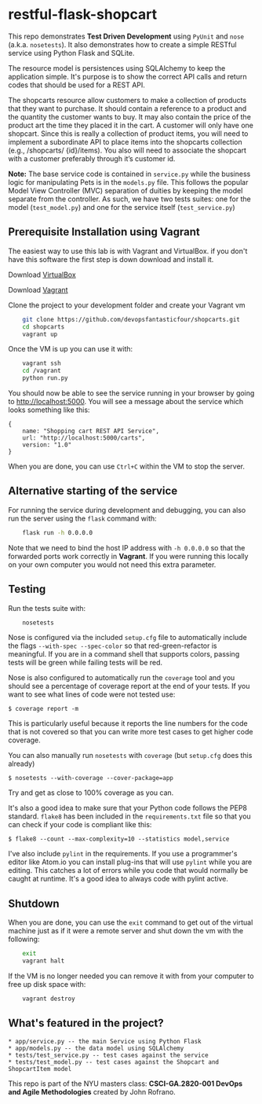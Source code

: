 # restful-flask-shopcart

This repo demonstrates **Test Driven Development** using `PyUnit` and `nose` (a.k.a. `nosetests`). It also demonstrates how to create a simple RESTful service using Python Flask and SQLite.

The resource model is persistences using SQLAlchemy to keep the application simple. It's purpose is to show the correct API calls and return codes that should be used for a REST API.

The shopcarts resource allow customers to make a collection of products that they want to purchase. It should contain a reference to a product and the quantity the customer wants to buy. It may also contain the price of the product art the time they placed it in the cart. A customer will only have one shopcart. Since this is really a collection of product items, you will need to implement a subordinate API to place items into the shopcarts collection (e.g., /shopcarts/ {id}/items). You also will need to associate the shopcart with a customer preferably through it’s customer id.

**Note:** The base service code is contained in `service.py` while the business logic for manipulating Pets is in the `models.py` file. This follows the popular Model View Controller (MVC) separation of duities by keeping the model separate from the controller. As such, we have two tests suites: one for the model (`test_model.py`) and one for the service itself (`test_service.py`)

## Prerequisite Installation using Vagrant

The easiest way to use this lab is with Vagrant and VirtualBox. if you don't have this software the first step is down download and install it.

Download [VirtualBox](https://www.virtualbox.org/)

Download [Vagrant](https://www.vagrantup.com/)

Clone the project to your development folder and create your Vagrant vm

```sh
    git clone https://github.com/devopsfantasticfour/shopcarts.git
    cd shopcarts
    vagrant up
```

Once the VM is up you can use it with:

```sh
    vagrant ssh
    cd /vagrant
    python run.py
```

You should now be able to see the service running in your browser by going to
[http://localhost:5000](http://localhost:5000). You will see a message about the
service which looks something like this:

```
{
    name: "Shopping cart REST API Service",
    url: "http://localhost:5000/carts",
    version: "1.0"
}
```

When you are done, you can use `Ctrl+C` within the VM to stop the server.

## Alternative starting of the service

For running the service during development and debugging, you can also run the server
using the `flask` command with:

```sh
    flask run -h 0.0.0.0
```

Note that we need to bind the host IP address with `-h 0.0.0.0` so that the forwarded ports work correctly in **Vagrant**. If you were running this locally on your own computer you would not need this extra parameter.


## Testing

Run the tests suite with:

```sh
    nosetests
```

Nose is configured via the included `setup.cfg` file to automatically include the flags `--with-spec --spec-color` so that red-green-refactor is meaningful. If you are in a command shell that supports colors, passing tests will be green while failing tests will be red.

Nose is also configured to automatically run the `coverage` tool and you should see a percentage of coverage report at the end of your tests. If you want to see what lines of code were not tested use:

    $ coverage report -m

This is particularly useful because it reports the line numbers for the code that is not covered so that you can write more test cases to get higher code coverage.

You can also manually run `nosetests` with `coverage` (but `setup.cfg` does this already)

    $ nosetests --with-coverage --cover-package=app

Try and get as close to 100% coverage as you can.

It's also a good idea to make sure that your Python code follows the PEP8 standard. `flake8` has been included in the `requirements.txt` file so that you can check if your code is compliant like this:

    $ flake8 --count --max-complexity=10 --statistics model,service

I've also include `pylint` in the requirements. If you use a programmer's editor like Atom.io you can install plug-ins that will use `pylint` while you are editing. This catches a lot of errors while you code that would normally be caught at runtime. It's a good idea to always code with pylint active.

## Shutdown

When you are done, you can use the `exit` command to get out of the virtual machine just as if it were a remote server and shut down the vm with the following:

```sh
    exit
    vagrant halt
```

If the VM is no longer needed you can remove it with from your computer to free up disk space with:

```sh
    vagrant destroy
```

## What's featured in the project?

    * app/service.py -- the main Service using Python Flask
    * app/models.py -- the data model using SQLAlchemy
    * tests/test_service.py -- test cases against the service
    * tests/test_model.py -- test cases against the Shopcart and ShopcartItem model

This repo is part of the NYU masters class: **CSCI-GA.2820-001 DevOps and Agile Methodologies** created by John Rofrano.
